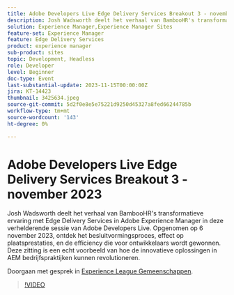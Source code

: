 ```yaml
---
title: Adobe Developers Live Edge Delivery Services Breakout 3 - november 2023
description: Josh Wadsworth deelt het verhaal van BambooHR's transformatieve ervaring met Edge Delivery Services in Adobe Experience Manager in deze verhelderende sessie van Adobe Developers Live. Opgenomen op 6 november 2023, ontdek het besluitvormingsproces, effect op plaatsprestaties, en de efficiency die voor ontwikkelaars wordt gewonnen. Deze zitting is een echt voorbeeld van hoe de innovatieve oplossingen in AEM bedrijfspraktijken kunnen revolutioneren.
solution: Experience Manager,Experience Manager Sites
feature-set: Experience Manager
feature: Edge Delivery Services
product: experience manager
sub-product: sites
topic: Development, Headless
role: Developer
level: Beginner
doc-type: Event
last-substantial-update: 2023-11-15T00:00:00Z
jira: KT-14423
thumbnail: 3425634.jpeg
source-git-commit: 5d2f0e8e5e75221d9250d45327a8fed66244785b
workflow-type: tm+mt
source-wordcount: '143'
ht-degree: 0%

---
```



# Adobe Developers Live Edge Delivery Services Breakout 3 - november 2023

Josh Wadsworth deelt het verhaal van BambooHR&#39;s transformatieve ervaring met Edge Delivery Services in Adobe Experience Manager in deze verhelderende sessie van Adobe Developers Live. Opgenomen op 6 november 2023, ontdek het besluitvormingsproces, effect op plaatsprestaties, en de efficiency die voor ontwikkelaars wordt gewonnen. Deze zitting is een echt voorbeeld van hoe de innovatieve oplossingen in AEM bedrijfspraktijken kunnen revolutioneren.

Doorgaan met gesprek in [Experience League Gemeenschappen](https://adobe.ly/3rD9rMV).

>[!VIDEO](https://video.tv.adobe.com/v/3425634/?learn=on)

